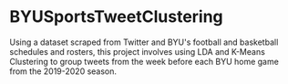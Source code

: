 # BYUSportsTweetClustering
Using a dataset scraped from Twitter and BYU's football and basketball schedules and rosters, this project involves using LDA and K-Means Clustering to group tweets from the week before each BYU home game from the 2019-2020 season.

